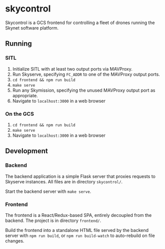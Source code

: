 # skycontrol

Skycontrol is a GCS frontend for controlling a fleet of drones running the Skynet software platform.

## Running

### SITL

1. Initialize SITL with at least two output ports via MAVProxy.
2. Run Skyserve, specifying `FC_ADDR` to one of the MAVProxy output ports.
3. `cd frontend && npm run build`
4. `make serve`
5. Run any Skymission, specifying the unused MAVProxy output port as appropriate.
6. Navigate to `localhost:3000` in a web browser

### On the GCS

1. `cd frontend && npm run build`
2. `make serve`
3. Navigate to `localhost:3000` in a web browser

## Development

### Backend

The backend application is a simple Flask server that proxies requests to Skyserve instances. All files are in directory `skycontrol/`.

Start the backend server with `make serve`.

### Frontend

The frontend is a React/Redux-based SPA, entirely decoupled from the backend. The project is in directory `frontend/`.

Build the frontend into a standalone HTML file served by the backend server with `npm run build`, or `npm run build-watch` to auto-rebuild on file changes.
